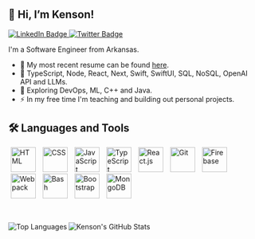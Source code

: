 ## 👋 Hi, I’m Kenson!

<div id="badges">
  <a href="https://www.linkedin.com/in/kensonjohnson/">
    <img src="https://img.shields.io/badge/LinkedIn-blue?style=for-the-badge&logo=linkedin&logoColor=white" alt="LinkedIn Badge"/>
  </a>
  <a href="https://twitter.com/KensonJohnson">
    <img src="https://img.shields.io/badge/Twitter-blue?style=for-the-badge&logo=twitter&logoColor=white" alt="Twitter Badge"/>
  </a>
</div>

I'm a Software Engineer from Arkansas.

- :telescope: My most recent resume can be found [here](https://kensonjohnson.com "Resume Link").
- :muscle: TypeScript, Node, React, Next, Swift, SwiftUI, SQL, NoSQL, OpenAI API and LLMs.
- :seedling: Exploring DevOps, ML, C++ and Java.
- :zap: In my free time I'm teaching and building out personal projects.

## :hammer_and_wrench: Languages and Tools
<div align="left">
  <p>
    <img src="https://cdn.jsdelivr.net/gh/devicons/devicon/icons/html5/html5-original.svg" alt="HTML" width="50" height="50" hspace="5px"/>
    <img src="https://cdn.jsdelivr.net/gh/devicons/devicon/icons/css3/css3-original.svg" alt="CSS" width="50" height="50" hspace="5px"/>
    <img src="https://cdn.jsdelivr.net/gh/devicons/devicon/icons/javascript/javascript-original.svg" alt="JavaScript" width="50" height="50" hspace="5px"/>
    <img src="https://cdn.jsdelivr.net/gh/devicons/devicon/icons/typescript/typescript-original.svg" alt="TypeScript" width="50" height="50" hspace="5px"/>
    <img src="https://cdn.jsdelivr.net/gh/devicons/devicon/icons/react/react-original.svg" alt="React.js" width="50" height="50" hspace="5px"/>
    <img src="https://cdn.jsdelivr.net/gh/devicons/devicon/icons/git/git-original.svg" alt="Git" width="50" height="50" hspace="5px"/>
    <img src="https://cdn.jsdelivr.net/gh/devicons/devicon/icons/firebase/firebase-plain.svg" alt="Firebase" width="50" height="50" hspace="5px"/>
    <img src="https://cdn.jsdelivr.net/gh/devicons/devicon/icons/webpack/webpack-original.svg" alt="Webpack" width="50" height="50" hspace="5px"/>
    <img src="https://cdn.jsdelivr.net/gh/devicons/devicon/icons/bash/bash-original.svg" alt="Bash" width="50" height="50" hspace="5px"/>
    <img src="https://cdn.jsdelivr.net/gh/devicons/devicon/icons/bootstrap/bootstrap-original.svg" alt="Bootstrap" width="50" height="50" hspace="5px"/>
    <img src="https://cdn.jsdelivr.net/gh/devicons/devicon/icons/mongodb/mongodb-plain-wordmark.svg" alt="MongoDB" width="50" height="50" hspace="5px"/>
  </p>
  <br />
</div>

<p>
  <img src="https://github-readme-stats-pearl-gamma.vercel.app/api/top-langs/?username=kensonjohnson&theme=transparent" alt="Top Languages" align="left" />
  <img src="https://github-readme-stats-pearl-gamma.vercel.app/api?username=kensonjohnson&show_icons=true&theme=transparent" alt="Kenson's GitHub Stats"  />
</p>
